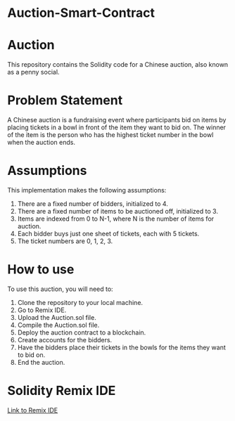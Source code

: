 # Auction-Smart-Contract

# Auction

This repository contains the Solidity code for a Chinese auction, also known as a penny social.

# Problem Statement

A Chinese auction is a fundraising event where participants bid on items by placing tickets in a bowl in front of the item they want to bid on. The winner of the item is the person who has the highest ticket number in the bowl when the auction ends.

# Assumptions

This implementation makes the following assumptions:

1. There are a fixed number of bidders, initialized to 4.
2. There are a fixed number of items to be auctioned off, initialized to 3.
3. Items are indexed from 0 to N-1, where N is the number of items for auction.
4. Each bidder buys just one sheet of tickets, each with 5 tickets.
5. The ticket numbers are 0, 1, 2, 3.

# How to use
To use this auction, you will need to:

1. Clone the repository to your local machine.
2. Go to Remix IDE.
3. Upload the Auction.sol file.
4. Compile the Auction.sol file.
5. Deploy the auction contract to a blockchain.
6. Create accounts for the bidders.
7. Have the bidders place their tickets in the bowls for the items they want to bid on.
8. End the auction.

# Solidity Remix IDE
[Link to Remix IDE](https://remix.ethereum.org/)
